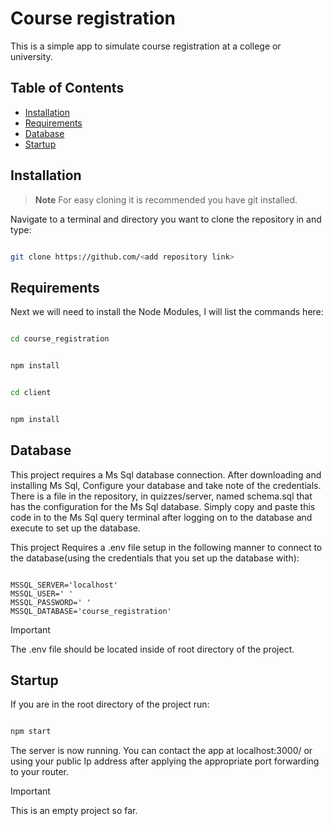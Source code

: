# Course registration

This is a simple app to simulate course registration at a college or university.
 

## Table of Contents

- [Installation](#Installation)
- [Requirements](#Requirements)
- [Database](#Database)
- [Startup](#Startup)

## Installation

> **Note**
> For easy cloning it is recommended you have git installed.

Navigate to a terminal and directory you want to clone the repository in and type:

 ```bash

git clone https://github.com/<add repository link>

```

## Requirements

Next we will need to install the Node Modules, I will list the commands here:

```bash

cd course_registration
```

```bash

npm install

```

```bash

cd client

```

```bash

npm install

```

## Database

This project requires a Ms Sql database connection. After downloading and installing Ms Sql, Configure your database and take note of the credentials. There is a file in the repository, in quizzes/server, named schema.sql that has the configuration for the Ms Sql database. Simply copy and paste this code in to the Ms Sql query terminal after logging on to the database and execute to set up the database.

This project Requires a .env file setup in the following manner to connect to the database(using the credentials that you set up the database with): 

 ```.env

MSSQL_SERVER='localhost'
MSSQL_USER=' '
MSSQL_PASSWORD=' '
MSSQL_DATABASE='course_registration'

```

> [!IMPORTANT]
>The .env file should be located inside of root directory of the project.

## Startup

If you are in the root directory of the project run:

```bash

npm start

```

The server is now running. You can contact the app at localhost:3000/ or using your public Ip address after applying the appropriate port forwarding to your router.

> [!IMPORTANT]
>This is an empty project so far.
